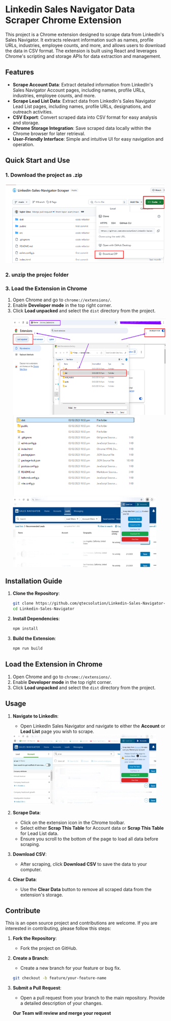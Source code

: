 # Linkedin Sales Navigator Data Scraper Chrome Extension

This project is a Chrome extension designed to scrape data from LinkedIn's Sales Navigator. It extracts relevant information such as names, profile URLs, industries, employee counts, and more, and allows users to download the data in CSV format. The extension is built using React and leverages Chrome's scripting and storage APIs for data extraction and management.

## Features

- **Scrape Account Data**: Extract detailed information from LinkedIn's Sales Navigator Account pages, including names, profile URLs, industries, employee counts, and more.
- **Scrape Lead List Data**: Extract data from LinkedIn's Sales Navigator Lead List pages, including names, profile URLs, designations, and outreach activities.
- **CSV Export**: Convert scraped data into CSV format for easy analysis and storage.
- **Chrome Storage Integration**: Save scraped data locally within the Chrome browser for later retrieval.
- **User-Friendly Interface**: Simple and intuitive UI for easy navigation and operation.

## Quick Start and Use

<h3>1. Download the project as .zip</h3>
   <img width="500" height="250" alt="likedin data scrapper extension" src="./public/images/download_linkedin_scrapper_zip.png" />

<h3>2. unzip the projec folder</h3>
<h3>3. Load the Extension in Chrome</h3>

1. Open Chrome and go to `chrome://extensions/`.
2. Enable **Developer mode** in the top right corner.
3. Click **Load unpacked** and select the `dist` directory from the project.
   <br /> <br />
   <img width="480" height="300" alt="load likedin data scrapper extension" src="./public/images/upload_extension.png" />
   <img width="400" height="250" alt="likedin data scrapper extension" src="./public/images/linkedin_sales_navigator_adon.png" />
   <img width="450" height="220" alt="likedin sales navigator data scrapper extension" src="./public/images/linkedin_sales_navigator_scrapper.png" />

## Installation Guide

1. **Clone the Repository**:

   ```bash
   git clone https://github.com/qtecsolution/Linkedin-Sales-Navigator-Scraper.git
   cd Linkedin-Sales-Navigator

   ```

2. **Install Dependencies**:
   ```bash
   npm install
   ```
3. **Build the Extension**:

   ```bash
   npm run build
   ```

## Load the Extension in Chrome

1. Open Chrome and go to `chrome://extensions/`.
2. Enable **Developer mode** in the top right corner.
3. Click **Load unpacked** and select the `dist` directory from the project.

## Usage

1. **Navigate to LinkedIn**:

   - Open LinkedIn Sales Navigator and navigate to either the **Account** or **Lead List** page you wish to scrape.

    <img width="450" height="220" alt="likedin data scrapper extension" src="./public/images/linkedin_scrapper_using_extension.png" />

2. **Scrape Data**:

   - Click on the extension icon in the Chrome toolbar.
   - Select either **Scrap This Table** for Account data or **Scrap This Table** for Lead List data.
   - Ensure you scroll to the bottom of the page to load all data before scraping.

3. **Download CSV**:

   - After scraping, click **Download CSV** to save the data to your computer.

4. **Clear Data**:

   - Use the **Clear Data** button to remove all scraped data from the extension's storage.

## Contribute

This is an open source project and contributions are welcome. If you are interested in contributing, please follow this steps:

1. **Fork the Repository**:

   - Fork the project on GitHub.

2. **Create a Branch**:

   - Create a new branch for your feature or bug fix.

   ```bash
   git checkout -b feature/your-feature-name

   ```

3. **Submit a Pull Request**:

   - Open a pull request from your branch to the main repository. Provide a detailed description of your changes.

   <b>Our Team will review and merge your request</b>
